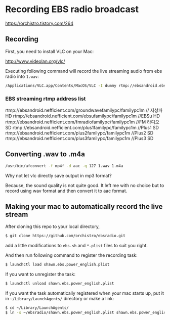 # Recording EBS radio broadcast

https://orchistro.tistory.com/264

## Recording

First, you need to install VLC on your Mac:

http://www.videolan.org/vlc/

Executing following command will record the live streaming audio from ebs radio into `1.wav`:

```bash
/Applications/VLC.app/Contents/MacOS/VLC -I dummy rtmp://ebsandroid.ebs.co.kr/fmradiofamilypc/familypc1m vlc://quit --no-sout-video --sout-audio --no-sout-rtp-sap --no-sout-standard-sap --ttl=1 --sout-keep --sout "#transcode{acodec=s16l,channels=2}:std{access=file,mux=wav,dst=1.wav}" 2> /dev/null
```

### EBS streaming rtmp address list

rtmp://ebsandroid.nefficient.com/groundwavefamilypc/familypc1m // 지상파 HD
rtmp://ebsandroid.nefficient.com/ebsufamilypc/familypc1m //EBSu HD
rtmp://ebsandroid.nefficient.com/fmradiofamilypc/familypc1m //FM 라디오 SD
rtmp://ebsandroid.nefficient.com/plus1familypc/familypc1m //Plus1 SD
rtmp://ebsandroid.nefficient.com/plus2familypc/familypc1m //Plus2 SD
rtmp://ebsandroid.nefficient.com/plus3familypc/familypc1m //Plus3 SD


## Converting .wav to .m4a

```bash
/usr/bin/afconvert -f mp4f -d aac -q 127 1.wav 1.m4a
```

Why not let vlc directly save output in mp3 format?

Because, the sound quality is not quite good. It left me with no choice but to record using wav format and then convert it to aac format.

## Making your mac to automatically record the live stream

After cloning this repo to your local directory, 
```bash
$ git clone https://github.com/orchistro/ebsradio.git
```
add a little modifications to `ebs.sh` and `*.plist` files to suit you right.

And then run following command to register the recording task:
```bash
$ launchctl load shawn.ebs.power_english.plist
```

If you want to unregister the task:
```bash
$ launchctl unload shawn.ebs.power_english.plist
```

If you want the task automatically registered when your mac starts up, put it in `~/Library/LaunchAgents/` directory or make a link:
```bash
$ cd ~/Library/LaunchAgents/
$ ln -s ~/ebsradio/shawn.ebs.power_english.plist shawn.ebs.power_english.plist
```
